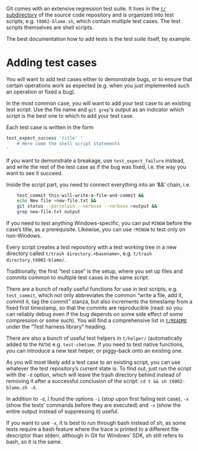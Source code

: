 Git comes with an extensive regression test suite. It lives in the [`t/` subdirectory](https://github.com/git/git/tree/HEAD/t) of the source code repository and is organized into test scripts, e.g. `t8002-blame.sh`, which contain multiple test cases. The test scripts themselves are shell scripts.

The best documentation how to add tests is the test suite itself, by example.

# Adding test cases

You will want to add test cases either to demonstrate bugs, or to ensure that certain operations work as expected (e.g. when you just implemented such an operation or fixed a bug).

In the most common case, you will want to add your test case to an existing test script. Use the file name and `git grep`'s output as an indicator which script is the best one to which to add your test case.

Each test case is written in the form

```sh
test_expect_success 'title' '
    # Here come the shell script statements
'
```

If you want to demonstrate a breakage, use `test_expect_failure` instead, and write the rest of the test case as if the bug was fixed, i.e. the way you want to see it succeed.

Inside the script part, you need to connect everything into an ‘&&’ chain, i.e.

```sh
    test_commit this-will-write-a-file-and-commit &&
    echo New file >new-file.txt &&
    git status --porcelain --verbose --verbose >output &&
    grep new-file.txt output
```

If you need to test anything Windows-specific, you can put `MINGW` before the case’s title, as a prerequisite. Likewise, you can use `!MINGW` to test only on non-Windows.

Every script creates a test repository with a test working tree in a new directory called `t/trash directory.<basename>`, e.g. `t/trash directory.t8002-blame/`.

Traditionally, the first “test case” is the setup, where you set up files and commits common to multiple test cases in the same script.

There are a bunch of really useful functions for use in test scripts, e.g. `test_commit`, which not only abbreviates the common “write a file, add it, commit it, tag the commit” stanza, but also increments the timestamp from a fixed first timestamp, so that the commits are reproducible (read: so you can reliably debug even if the bug depends on some side effect of some compression or some such). You will find a comprehensive list in [`t/README`](https://github.com/git/git/blob/HEAD/t/README) under the “Test harness library” heading.

There are also a bunch of useful test helpers in `t/helper/` (automatically added to the `PATH`) e.g. `test-chmtime`. If you need to test native functions, you can introduce a new test helper, or piggy-back onto an existing one.

As you will most likely add a test case to an existing script, you can use whatever the test repository’s current state is. To find out, just run the script with the `-d` option, which will leave the trash directory behind instead of removing it after a successful conclusion of the script: `cd t && sh t8002-blame.sh -d`.

In addition to `-d`, I found the options `-i` (stop upon first failing test case), `-x` (show the tests’ commands before they are executed) and `-v` (show the entire output instead of suppressing it) useful.

If you want to use `-x`, it is best to run through bash instead of sh, as some tests require a bash feature where the trace is printed to a different file descriptor than stderr, although in Git for Windows’ SDK, sh still refers to bash, so it is the same.
